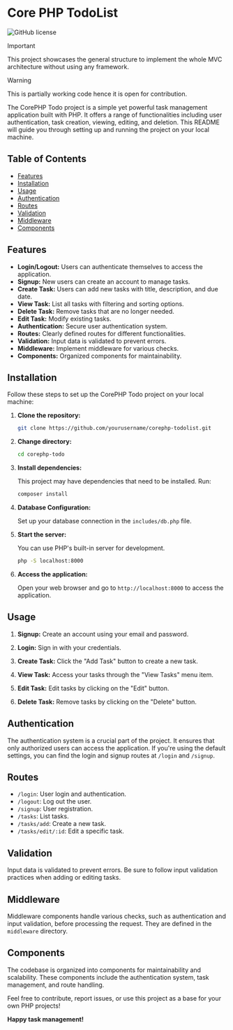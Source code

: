 # Core PHP TodoList

![GitHub license](https://img.shields.io/badge/license-MIT-blue.svg)

> [!Important]
> This project showcases the general structure to implement the whole MVC architecture without using any framework.<br>

> [!Warning]
> This is partially working code hence it is open for contribution.

The CorePHP Todo project is a simple yet powerful task management application built with PHP. It offers a range of functionalities including user authentication, task creation, viewing, editing, and deletion. This README will guide you through setting up and running the project on your local machine.

## Table of Contents

- [Features](#features)
- [Installation](#installation)
- [Usage](#usage)
- [Authentication](#authentication)
- [Routes](#routes)
- [Validation](#validation)
- [Middleware](#middleware)
- [Components](#components)

## Features

- **Login/Logout:** Users can authenticate themselves to access the application.
- **Signup:** New users can create an account to manage tasks.
- **Create Task:** Users can add new tasks with title, description, and due date.
- **View Task:** List all tasks with filtering and sorting options.
- **Delete Task:** Remove tasks that are no longer needed.
- **Edit Task:** Modify existing tasks.
- **Authentication:** Secure user authentication system.
- **Routes:** Clearly defined routes for different functionalities.
- **Validation:** Input data is validated to prevent errors.
- **Middleware:** Implement middleware for various checks.
- **Components:** Organized components for maintainability.

## Installation

Follow these steps to set up the CorePHP Todo project on your local machine:

1. **Clone the repository:**

   ```bash
   git clone https://github.com/yourusername/corephp-todolist.git
   ```

2. **Change directory:**

   ```bash
   cd corephp-todo
   ```

3. **Install dependencies:**

   This project may have dependencies that need to be installed. Run:

   ```bash
   composer install
   ```

4. **Database Configuration:**

   Set up your database connection in the `includes/db.php` file.

5. **Start the server:**

   You can use PHP's built-in server for development.

   ```bash
   php -S localhost:8000
   ```

6. **Access the application:**

   Open your web browser and go to `http://localhost:8000` to access the application.

## Usage

1. **Signup:** Create an account using your email and password.

2. **Login:** Sign in with your credentials.

3. **Create Task:** Click the "Add Task" button to create a new task.

4. **View Task:** Access your tasks through the "View Tasks" menu item.

5. **Edit Task:** Edit tasks by clicking on the "Edit" button.

6. **Delete Task:** Remove tasks by clicking on the "Delete" button.

## Authentication

The authentication system is a crucial part of the project. It ensures that only authorized users can access the application. If you're using the default settings, you can find the login and signup routes at `/login` and `/signup`.

## Routes

- `/login`: User login and authentication.
- `/logout`: Log out the user.
- `/signup`: User registration.
- `/tasks`: List tasks.
- `/tasks/add`: Create a new task.
- `/tasks/edit/:id`: Edit a specific task.

## Validation

Input data is validated to prevent errors. Be sure to follow input validation practices when adding or editing tasks.

## Middleware

Middleware components handle various checks, such as authentication and input validation, before processing the request. They are defined in the `middleware` directory.

## Components

The codebase is organized into components for maintainability and scalability. These components include the authentication system, task management, and route handling.

Feel free to contribute, report issues, or use this project as a base for your own PHP projects!

**Happy task management!**
